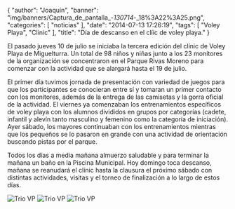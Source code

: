 {
  "author": "Joaquín", 
  "banner": "img/banners/Captura_de_pantalla_-_130714_-_18%3A22%3A25.png", 
  "categories": [
    "noticias"
  ], 
  "date": "2014-07-13 17:26:19", 
  "tags": [
    "Voley Playa", 
    "Clinic"
  ], 
  "title": "Día de descanso en el clíic de voley playa."
}

El pasado jueves 10 de julio se iniciaba la tercera edición del clínic de Voley Playa de Miguelturra. Un total de 98 niños y niñas junto a los 23 monitores de la organización se concentraron en el Parque Rivas Moreno para comenzar con la actividad que se alargará hasta el 19 de julio.

El primer día tuvimos jornada de presentación con variedad de juegos para que los participantes se conocieran entre sí y tomaran un primer contacto con los monitores, además de la entrega de las camisetas y la gorra oficial de la actividad. El viernes ya comenzaban los entrenamientos específicos de voley playa con los alumnos divididos en grupos por categorías (cadete, infantil y alevín tanto masculino y femenino como la categoría de iniciación). Ayer sábado, los mayores continuaban con los entrenamientos mientras que los pequeños se lo pasaron en grande con una actividad de orientación buscando pistas por el parque.

Todos los días a media mañana almuerzo saludable y para terminar la mañana un baño en la Piscina Municipal. Hoy domingo toca descanso, mañana se reanudará el clínic hasta la clausura el próximo sábado con distintas actividades, visitas y el torneo de finalización a lo largo de estos días.

![Trio VP](/img/banners/IMG-20140711-WA0014.jpg)
![Trio VP](/img/banners/IMG-20140711-WA0016.jpg)
![Trio VP](/img/banners/Captura%20de%20pantalla%20-%20130714%20-%2018%3A22%3A25.png)

